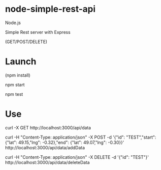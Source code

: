 # node-simple-rest-api

Node.js 

Simple Rest server with Express 

(GET/POST/DELETE)

# Launch

(npm install)

npm start

npm test

# Use

curl -X GET http://localhost:3000/api/data

curl -H "Content-Type: application/json" -X POST -d '{"id": "TEST","start": {"lat": 49.15,"lng": -0.32},"end": {"lat": 49.07,"lng": -0.30}}' http://localhost:3000/api/data/addData

curl -H "Content-Type: application/json" -X DELETE -d '{"id": "TEST"}' http://localhost:3000/api/data/deleteData




